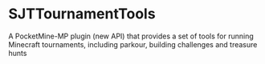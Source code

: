 # SJTTournamentTools
A PocketMine-MP plugin (new API) that provides a set of tools for running Minecraft tournaments, including parkour, building challenges and treasure hunts
